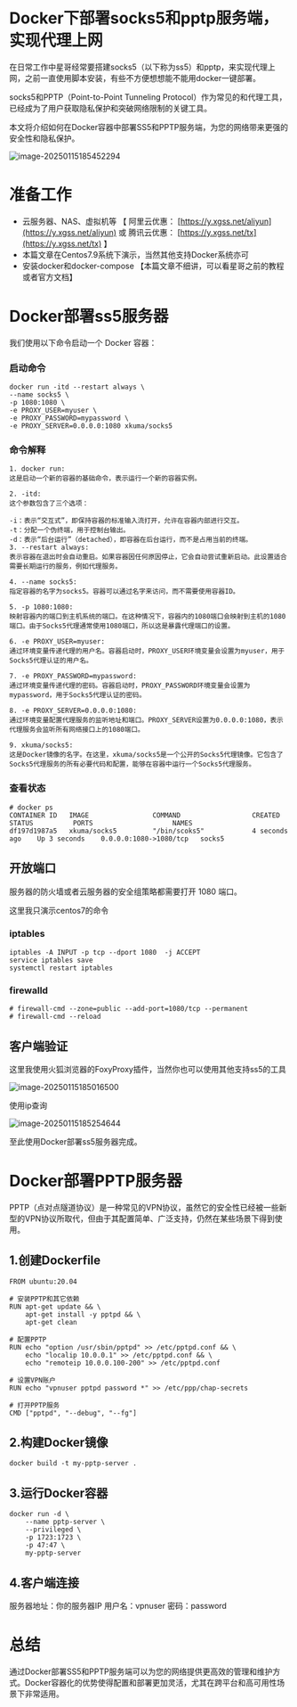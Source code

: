 # Docker下部署socks5和pptp服务端，实现代理上网



在日常工作中星哥经常要搭建socks5（以下称为ss5）和pptp，来实现代理上网，之前一直使用脚本安装，有些不方便想想能不能用docker一键部署。

socks5和PPTP（Point-to-Point Tunneling Protocol）作为常见的和代理工具，已经成为了用户获取隐私保护和突破网络限制的关键工具。

本文将介绍如何在Docker容器中部署SS5和PPTP服务端，为您的网络带来更强的安全性和隐私保护。

![image-20250115185452294](https://imgoss.xgss.net/picgo/image-20250115185452294.png?aliyun)

# 准备工作

- 云服务器、NAS、虚拟机等  【 阿里云优惠： [https://y.xgss.net/aliyun](https://y.xgss.net/aliyun) 或 腾讯云优惠： [https://y.xgss.net/tx](https://y.xgss.net/tx) 】
- 本篇文章在Centos7.9系统下演示，当然其他支持Docker系统亦可
- 安装docker和docker-compose 【本篇文章不细讲，可以看星哥之前的教程或者官方文档】



# Docker部署ss5服务器

我们使用以下命令启动一个 Docker 容器：

### 启动命令

```
docker run -itd --restart always \
--name socks5 \
-p 1080:1080 \
-e PROXY_USER=myuser \
-e PROXY_PASSWORD=mypassword \
-e PROXY_SERVER=0.0.0.0:1080 xkuma/socks5
```

### 命令解释

```
1. docker run:
这是启动一个新的容器的基础命令，表示运行一个新的容器实例。

2. -itd:
这个参数包含了三个选项：

-i：表示“交互式”，即保持容器的标准输入流打开，允许在容器内部进行交互。
-t：分配一个伪终端，用于控制台输出。
-d：表示“后台运行”（detached），即容器在后台运行，而不是占用当前的终端。
3. --restart always:
表示容器在退出时会自动重启。如果容器因任何原因停止，它会自动尝试重新启动。此设置适合需要长期运行的服务，例如代理服务。

4. --name socks5:
指定容器的名字为socks5。容器可以通过名字来访问，而不需要使用容器ID。

5. -p 1080:1080:
映射容器内的端口到主机系统的端口。在这种情况下，容器内的1080端口会映射到主机的1080端口。由于Socks5代理通常使用1080端口，所以这是暴露代理端口的设置。

6. -e PROXY_USER=myuser:
通过环境变量传递代理的用户名。容器启动时，PROXY_USER环境变量会设置为myuser，用于Socks5代理认证的用户名。

7. -e PROXY_PASSWORD=mypassword:
通过环境变量传递代理的密码。容器启动时，PROXY_PASSWORD环境变量会设置为mypassword，用于Socks5代理认证的密码。

8. -e PROXY_SERVER=0.0.0.0:1080:
通过环境变量配置代理服务的监听地址和端口。PROXY_SERVER设置为0.0.0.0:1080，表示代理服务会监听所有网络接口上的1080端口。

9. xkuma/socks5:
这是Docker镜像的名字。在这里，xkuma/socks5是一个公开的Socks5代理镜像。它包含了Socks5代理服务的所有必要代码和配置，能够在容器中运行一个Socks5代理服务。
```

### 查看状态

```
# docker ps
CONTAINER ID   IMAGE                COMMAND                  CREATED          STATUS          PORTS                    NAMES
df197d1987a5   xkuma/socks5         "/bin/scoks5"            4 seconds ago    Up 3 seconds    0.0.0.0:1080->1080/tcp   socks5
```



## 开放端口

服务器的防火墙或者云服务器的安全组策略都需要打开 1080 端口。

这里我只演示centos7的命令

### iptables

```
iptables -A INPUT -p tcp --dport 1080  -j ACCEPT
service iptables save
systemctl restart iptables
```

### firewalld

```
# firewall-cmd --zone=public --add-port=1080/tcp --permanent
# firewall-cmd --reload
```

## 客户端验证

这里我使用火狐浏览器的FoxyProxy插件，当然你也可以使用其他支持ss5的工具



![image-20250115185016500](https://imgoss.xgss.net/picgo/image-20250115185016500.png?aliyun)

使用ip查询

![image-20250115185254644](https://imgoss.xgss.net/picgo/image-20250115185254644.png?aliyun)

至此使用Docker部署ss5服务器完成。

# Docker部署PPTP服务器

PPTP（点对点隧道协议）是一种常见的VPN协议，虽然它的安全性已经被一些新型的VPN协议所取代，但由于其配置简单、广泛支持，仍然在某些场景下得到使用。

## 1.创建Dockerfile



```
FROM ubuntu:20.04

# 安装PPTP和其它依赖
RUN apt-get update && \
    apt-get install -y pptpd && \
    apt-get clean

# 配置PPTP
RUN echo "option /usr/sbin/pptpd" >> /etc/pptpd.conf && \
    echo "localip 10.0.0.1" >> /etc/pptpd.conf && \
    echo "remoteip 10.0.0.100-200" >> /etc/pptpd.conf

# 设置VPN账户
RUN echo "vpnuser pptpd password *" >> /etc/ppp/chap-secrets

# 打开PPTP服务
CMD ["pptpd", "--debug", "--fg"]
```

## 2.构建Docker镜像

```
docker build -t my-pptp-server .
```

## 3.运行Docker容器

```
docker run -d \
    --name pptp-server \
    --privileged \
    -p 1723:1723 \
    -p 47:47 \
    my-pptp-server
```



## 4.客户端连接

服务器地址：你的服务器IP
用户名：vpnuser
密码：password

# 总结

通过Docker部署SS5和PPTP服务端可以为您的网络提供更高效的管理和维护方式。Docker容器化的优势使得配置和部署更加灵活，尤其在跨平台和高可用性场景下非常适用。



